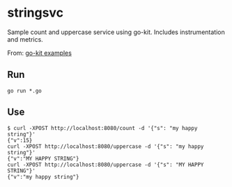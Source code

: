 # stringsvc

Sample count and uppercase service using go-kit. Includes instrumentation and metrics.

From: [go-kit examples](https://github.com/go-kit/kit/tree/master/examples)

## Run

```
go run *.go
```

## Use

```
$ curl -XPOST http://localhost:8080/count -d '{"s": "my happy string"}'
{"v":15}
curl -XPOST http://localhost:8080/uppercase -d '{"s": "my happy string"}'
{"v":"MY HAPPY STRING"}
curl -XPOST http://localhost:8080/uppercase -d '{"s": "MY HAPPY STRING"}'
{"v":"my happy string"}
```
